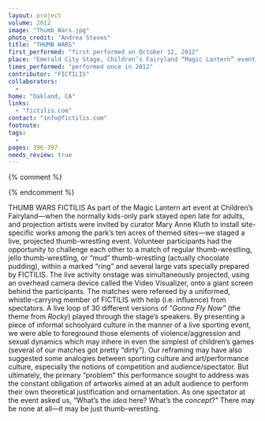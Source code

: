 ```yaml
---
layout: project
volume: 2012
image: "Thumb_Wars.jpg"
photo_credit: "Andrea Steves"
title: "THUMB WARS"
first_performed: "first performed on October 12, 2012"
place: "Emerald City Stage, Children’s Fairyland “Magic Lantern” event, Oakland, CA"
times_performed: "performed once in 2012"
contributor: "FICTILIS"
collaborators: 
  - 
home: "Oakland, CA"
links: 
  - "fictilis.com"
contact: "info@fictilis.com"
footnote: 
tags: 
  - 
pages: 396-397
needs_review: true
---
```


{% comment %} 

{% endcomment %}

 THUMB WARS 
 FICTILIS 
 As part of the Magic Lantern art event at Children’s Fairyland—when the normally kids-only park stayed open late for adults, and projection artists were invited by curator Mary Anne Kluth to install site-specific works among the park’s ten acres of themed sites—we staged a live, projected thumb-wrestling event. Volunteer participants had the opportunity to challenge each other to a match of regular thumb-wrestling, jello thumb-wrestling, or “mud” thumb-wrestling (actually chocolate pudding), within a marked “ring” and several large vats specially prepared by FICTILIS. 
 The live activity onstage was simultaneously projected, using an overhead camera device called the Video Visualizer, onto a giant screen behind the participants. The matches were refereed by a uniformed, whistle-carrying member of FICTILIS with help (i.e. influence) from spectators. A live loop of 30 different versions of “<em>Gonna Fly Now”</em> (the theme from <em>Rocky</em>) played through the stage’s speakers. 
 By presenting a piece of informal schoolyard culture in the manner of a live sporting event, we were able to foreground those elements of violence/aggression and sexual dynamics which may inhere in even the simplest of children’s games (several of our matches got pretty “dirty”). Our reframing may have also suggested some analogies between sporting culture and art/performance culture, especially the notions of competition and audience/spectator. But ultimately, the primary “problem” this performance sought to address was the constant obligation of artworks aimed at an adult audience to perform their own theoretical justification and ornamentation. As one spectator at the event asked us, “What’s the <em>idea</em> here? What’s the <em>concept</em>?” There may be none at all—it may be just thumb-wrestling. 
